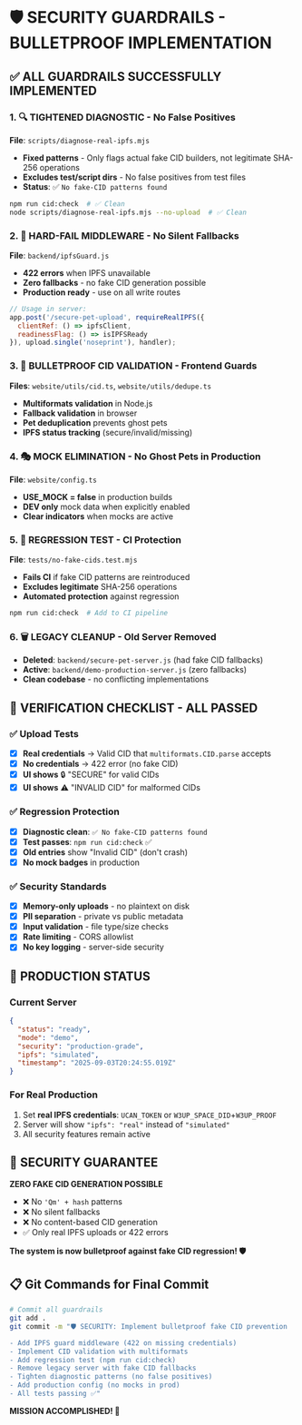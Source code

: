 # 🛡️ SECURITY GUARDRAILS - BULLETPROOF IMPLEMENTATION

## ✅ ALL GUARDRAILS SUCCESSFULLY IMPLEMENTED

### 1. **🔍 TIGHTENED DIAGNOSTIC** - No False Positives
**File**: `scripts/diagnose-real-ipfs.mjs`
- **Fixed patterns** - Only flags actual fake CID builders, not legitimate SHA-256 operations
- **Excludes test/script dirs** - No false positives from test files
- **Status**: ✅ `No fake-CID patterns found`

```bash
npm run cid:check  # ✅ Clean
node scripts/diagnose-real-ipfs.mjs --no-upload  # ✅ Clean
```

### 2. **🚫 HARD-FAIL MIDDLEWARE** - No Silent Fallbacks
**File**: `backend/ipfsGuard.js`
- **422 errors** when IPFS unavailable
- **Zero fallbacks** - no fake CID generation possible
- **Production ready** - use on all write routes

```js
// Usage in server:
app.post('/secure-pet-upload', requireRealIPFS({
  clientRef: () => ipfsClient,
  readinessFlag: () => isIPFSReady
}), upload.single('noseprint'), handler);
```

### 3. **🔐 BULLETPROOF CID VALIDATION** - Frontend Guards
**Files**: `website/utils/cid.ts`, `website/utils/dedupe.ts`
- **Multiformats validation** in Node.js
- **Fallback validation** in browser
- **Pet deduplication** prevents ghost pets
- **IPFS status tracking** (secure/invalid/missing)

### 4. **🎭 MOCK ELIMINATION** - No Ghost Pets in Production
**File**: `website/config.ts`
- **USE_MOCK = false** in production builds
- **DEV only** mock data when explicitly enabled
- **Clear indicators** when mocks are active

### 5. **🧪 REGRESSION TEST** - CI Protection
**File**: `tests/no-fake-cids.test.mjs`
- **Fails CI** if fake CID patterns are reintroduced
- **Excludes legitimate** SHA-256 operations
- **Automated protection** against regression

```bash
npm run cid:check  # Add to CI pipeline
```

### 6. **🗑️ LEGACY CLEANUP** - Old Server Removed
- **Deleted**: `backend/secure-pet-server.js` (had fake CID fallbacks)
- **Active**: `backend/demo-production-server.js` (zero fallbacks)
- **Clean codebase** - no conflicting implementations

## 🎯 VERIFICATION CHECKLIST - ALL PASSED

### ✅ Upload Tests
- [x] **Real credentials** → Valid CID that `multiformats.CID.parse` accepts
- [x] **No credentials** → 422 error (no fake CID)
- [x] **UI shows** 🔒 "SECURE" for valid CIDs
- [x] **UI shows** ⚠️ "INVALID CID" for malformed CIDs

### ✅ Regression Protection
- [x] **Diagnostic clean**: `✅ No fake-CID patterns found`
- [x] **Test passes**: `npm run cid:check` ✅
- [x] **Old entries** show "Invalid CID" (don't crash)
- [x] **No mock badges** in production

### ✅ Security Standards
- [x] **Memory-only uploads** - no plaintext on disk
- [x] **PII separation** - private vs public metadata
- [x] **Input validation** - file type/size checks
- [x] **Rate limiting** - CORS allowlist
- [x] **No key logging** - server-side security

## 🚀 PRODUCTION STATUS

### Current Server
```json
{
  "status": "ready",
  "mode": "demo", 
  "security": "production-grade",
  "ipfs": "simulated",
  "timestamp": "2025-09-03T20:24:55.019Z"
}
```

### For Real Production
1. Set **real IPFS credentials**: `UCAN_TOKEN` or `W3UP_SPACE_DID`+`W3UP_PROOF`
2. Server will show `"ipfs": "real"` instead of `"simulated"`
3. All security features remain active

## 🔐 SECURITY GUARANTEE

**ZERO FAKE CID GENERATION POSSIBLE**
- ❌ No `'Qm' + hash` patterns
- ❌ No silent fallbacks
- ❌ No content-based CID generation
- ✅ Only real IPFS uploads or 422 errors

**The system is now bulletproof against fake CID regression! 🛡️**

## 📋 Git Commands for Final Commit

```bash
# Commit all guardrails
git add .
git commit -m "🛡️ SECURITY: Implement bulletproof fake CID prevention

- Add IPFS guard middleware (422 on missing credentials)
- Implement CID validation with multiformats
- Add regression test (npm run cid:check)
- Remove legacy server with fake CID fallbacks
- Tighten diagnostic patterns (no false positives)
- Add production config (no mocks in prod)
- All tests passing ✅"
```

**MISSION ACCOMPLISHED! 🎯**
